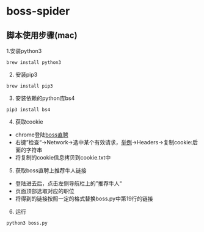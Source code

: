 # boss-spider

## 脚本使用步骤(mac)

1.安装python3 

```
brew install python3
```

2. 安装pip3


```
brew install pip3
```

3. 安装依赖的python库bs4

```
pip3 install bs4
```

4. 获取cookie

- chrome登陆[boss直聘](https://www.zhipin.com) 
- 右键”检查“->Network->选中某个有效请求，[举例](https://www.zhipin.com/boss/recommend/conditions.json)->Headers->复制cookie:后面的字符串
- 将复制的cookie信息拷贝到cookie.txt中

5. 获取boss直聘上推荐牛人链接

- 登陆进去后，点击左侧导航栏上的”推荐牛人“ 
- 页面顶部选取对应的职位
- 将得到的链接按照一定的格式替换boss.py中第19行的链接

6. 运行

```
python3 boss.py
```